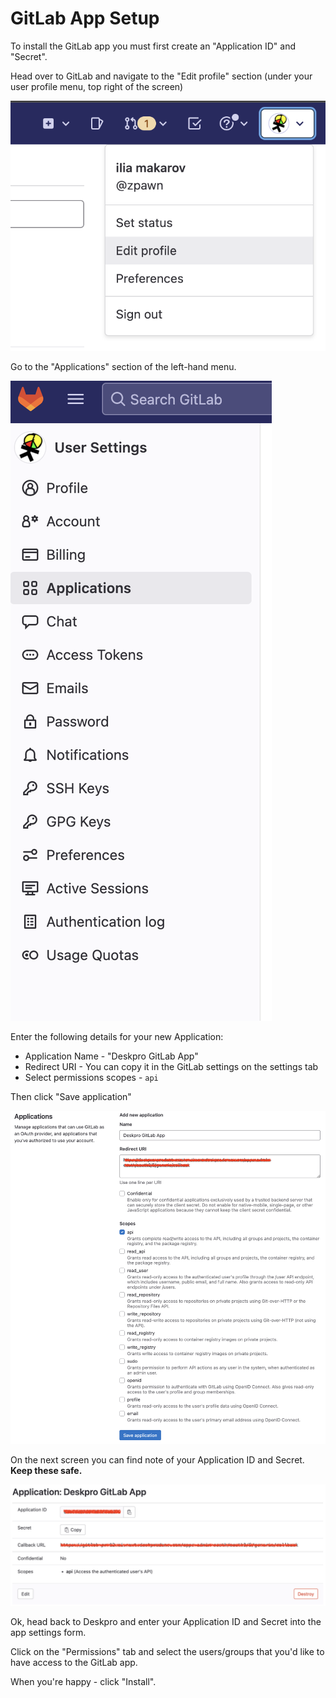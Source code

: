GitLab App Setup
===

To install the GitLab app you must first create an "Application ID" and "Secret".

Head over to GitLab and navigate to the "Edit profile" section (under your user profile menu, top right of the screen)

[![](/docs/assets/setup/gitlab-setup-01.png)](/docs/assets/setup/gitlab-setup-01.png)

Go to the "Applications" section of the left-hand menu.

[![](/docs/assets/setup/gitlab-setup-02.png)](/docs/assets/setup/gitlab-setup-02.png)

Enter the following details for your new Application:

* Application Name - "Deskpro GitLab App"
* Redirect URI - You can copy it in the GitLab settings on the settings tab
* Select permissions scopes - `api`

Then click "Save application"

[![](/docs/assets/setup/gitlab-setup-03.png)](/docs/assets/setup/gitlab-setup-03.png)

On the next screen you can find note of your Application ID and Secret. **Keep these safe.**

[![](/docs/assets/setup/gitlab-setup-04.png)](/docs/assets/setup/gitlab-setup-04.png)

Ok, head back to Deskpro and enter your Application ID and Secret into the app settings form.

Click on the "Permissions" tab and select the users/groups that you'd like to have access to the GitLab app.

When you're happy - click "Install".
